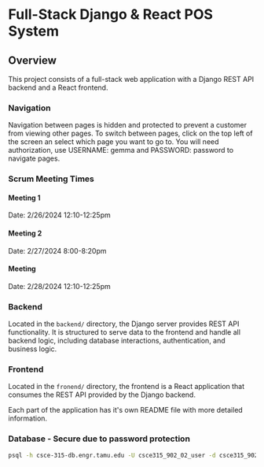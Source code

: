 # Full-Stack Django & React POS System

## Overview

This project consists of a full-stack web application with a Django REST API backend and a React frontend.

### Navigation
Navigation between pages is hidden and protected to prevent a customer from viewing other pages. To switch between pages, click on the top left of the screen an select which page you want to go to. You will need authorization, use USERNAME: gemma and PASSWORD: password to navigate pages. 

### Scrum Meeting Times
#### Meeting 1
Date: 2/26/2024 12:10-12:25pm
#### Meeting 2
Date: 2/27/2024 8:00-8:20pm
#### Meeting 
Date: 2/28/2024 12:10-12:25pm


### Backend

Located in the `backend/` directory, the Django server provides REST API functionality. It is structured to serve data to the frontend and handle all backend logic, including database interactions, authentication, and business logic.

### Frontend

Located in the `fronend/` directory, the frontend is a React application that consumes the REST API provided by the Django backend.

Each part of the application has it's own README file with more detailed information.


### Database - Secure due to password protection
 ```bash
 psql -h csce-315-db.engr.tamu.edu -U csce315_902_02_user -d csce315_902_02_db
 ```